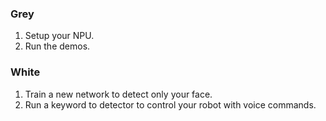 ### Grey

1. Setup your NPU.
2. Run the demos.

### White

1. Train a new network to detect only your face.
2. Run a keyword to detector to control your robot with voice commands.